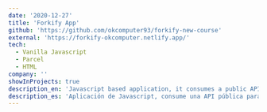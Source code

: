 ```yaml
---
date: '2020-12-27'
title: 'Forkify App'
github: 'https://github.com/okcomputer93/forkify-new-course'
external: 'https://forkify-okcomputer.netlify.app/'
tech:
  - Vanilla Javascript
  - Parcel
  - HTML
company: ''
showInProjects: true
description_en: 'Javascript based application, it consumes a public API to search and add food recipes. Includes another features like add bookmarks.'
description_es: 'Aplicación de Javascript, consume una API pública para buscar y agregar recetas de cocina. Incluye otras características como agregar recetas a favoritos.'
---
```

